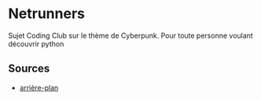 # Netrunners
Sujet Coding Club sur le thème de Cyberpunk. Pour toute personne voulant découvrir python

## Sources

* [arrière-plan](https://www.deviantart.com/valenberg/art/Rolly-Rocket-601618597)
